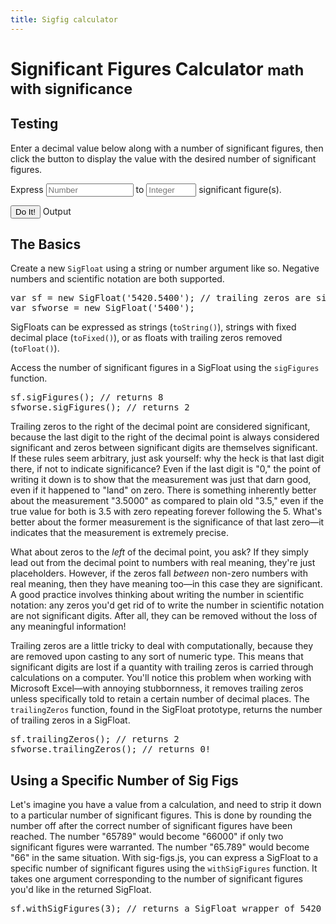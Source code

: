 ```yaml
---
title: Sigfig calculator
---
```



<script type="text/javascript" src="https://code.jquery.com/jquery-2.2.4.min.js"></script>
<script type="text/javascript" src="sig-figs.js"></script>

<div class="container">
<div class="page-header">
<h1>
Significant Figures Calculator
<small>math with significance</small>
</h1>
</div>

<h2>Testing</h2>
<p>
Enter a decimal value below along with a number of significant figures, then click the button to display the value with the desired number of significant figures.
</p>
<p>
<form action="" class="form-inline" id="num-sig-figs-form">
Express <input id="number" type="number" class="form-control" style="width: 140px;" placeholder="Number" /> to <input id="num-sig-figs" type="number" class="form-control" style="width: 80px;" placeholder="Integer" /> significant figure(s).
</form>
</p>
<p>
<button class="btn btn-primary" onclick="if(parseInt($('#num-sig-figs').val()) > 0 && parseFloat($('#number').val())) { showWithSigFigs($('#number').val(), $('#num-sig-figs').val()); $('#num-sig-figs-form').removeClass('has-error'); } else { $('num-sig-figs-form').addClass('has-error'); }">Do It!</button>
<span class="btn btn-success disabled" id="output">Output</span>
</p>

<h2>The Basics</h2>
<p>
Create a new <code>SigFloat</code> using a string or number argument like so. Negative numbers and scientific notation are both supported.

<pre>var sf = new SigFloat('5420.5400'); // trailing zeros are significant
var sfworse = new SigFloat('5400');</pre>

SigFloats can be expressed as strings (<code>toString()</code>), strings with fixed decimal place (<code>toFixed()</code>), or as floats with trailing zeros removed (<code>toFloat()</code>).
</p>

<p>
Access the number of significant figures in a SigFloat using the <code>sigFigures</code> function.

<pre>sf.sigFigures(); // returns 8
sfworse.sigFigures(); // returns 2</pre>
</p>

<p>
Trailing zeros to the right of the decimal point are considered significant, because the last digit to the right of the decimal point is always considered significant and zeros between significant digits are themselves significant. If these rules seem arbitrary, just ask yourself: why the heck is that last digit there, if not to indicate significance? Even if the last digit is "0," the point of writing it down is to show that the measurement was just that darn good, even if it happened to "land" on zero. There is something inherently better about the measurement "3.5000" as compared to plain old "3.5," even if the true value for both is 3.5 with zero repeating forever following the 5. What's better about the former measurement is the significance of that last zero&mdash;it indicates that the measurement is extremely precise.
</p>

<p>
What about zeros to the <em>left</em> of the decimal point, you ask? If they simply lead out from the decimal point to numbers with real meaning, they're just placeholders. However, if the zeros fall <em>between</em> non-zero numbers with real meaning, then they have meaning too&mdash;in this case they are significant. A good practice involves thinking about writing the number in scientific notation: any zeros you'd get rid of to write the number in scientific notation are not significant digits. After all, they can be removed without the loss of any meaningful information!
</p>

<p>
Trailing zeros are a little tricky to deal with computationally, because they are removed upon casting to any sort of numeric type. This means that significant digits are lost if a quantity with trailing zeros is carried through calculations on a computer. You'll notice this problem when working with Microsoft Excel&mdash;with annoying stubbornness, it removes trailing zeros unless specifically told to retain a certain number of decimal places. The <code>trailingZeros</code> function, found in the SigFloat prototype, returns the number of trailing zeros in a SigFloat.

<pre>sf.trailingZeros(); // returns 2
sfworse.trailingZeros(); // returns 0!</pre>
</p>

<h2>Using a Specific Number of Sig Figs</h2>
<p>
Let's imagine you have a value from a calculation, and need to strip it down to a particular number of significant figures. This is done by rounding the number off after the correct number of significant figures have been reached. The number "65789" would become "66000" if only two significant figures were warranted. The number "65.789" would become "66" in the same situation. With sig-figs.js, you can express a SigFloat to a specific number of significant figures using the <code>withSigFigures</code> function. It takes one argument corresponding to the number of significant figures you'd like in the returned SigFloat.

<pre>sf.withSigFigures(3); // returns a SigFloat wrapper of 5420</pre>
</p>
</div>

<script type="text/javascript" src="/lib/bootstrap/js/bootstrap.min.js"></script>
<script type="text/javascript">
function showWithSigFigs(numStr, n) {
var num = parseInt(n);
var sf = new SigFloat(numStr);
$('#output').html(sf.withSigFigures(num).toFixed());
}
</script>
